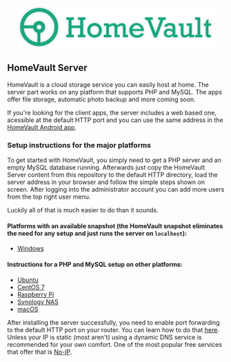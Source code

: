 <p align="center">
  <img height="100" src="https://raw.githubusercontent.com/nicolasmart/homevault_server_windows_easyphp/main/eds-www/res/drawables/homevault_logo_big.svg"/>
</p>

## HomeVault Server

HomeVault is a cloud storage service you can easily host at home. The server part works on any platform that supports PHP and MySQL. The apps offer file storage, automatic photo backup and more coming soon.

If you're looking for the client apps, the server includes a web based one, acessible at the default HTTP port and you can use the same address in the [HomeVault Android app](https://github.com/nicolasmart/homevault_client_android).

### Setup instructions for the major platforms

To get started with HomeVault, you simply need to get a PHP server and an empty MySQL database running. Afterwards just copy the HomeVault Server content from this repository to the default HTTP directory, load the server address in your browser and follow the simple steps shown on screen. After logging into the administrator account you can add more users from the top right user menu.

Luckily all of that is much easier to do than it sounds.

#### Platforms with an available snapshot (the HomeVault snapshot eliminates the need for any setup and just runs the server on `localhost`):
- [Windows](https://github.com/nicolasmart/homevault_server_windows_easyphp)

#### Instructions for a PHP and MySQL setup on other platforms:
- [Ubuntu](https://www.digitalocean.com/community/tutorials/how-to-install-linux-apache-mysql-php-lamp-stack-on-ubuntu-20-04)
- [CentOS 7](https://www.digitalocean.com/community/tutorials/how-to-install-linux-apache-mysql-php-lamp-stack-on-centos-7)
- [Raspberry Pi](https://randomnerdtutorials.com/raspberry-pi-apache-mysql-php-lamp-server/)
- [Synology NAS](https://www.synology.com/en-nz/knowledgebase/DSM/tutorial/Service_Application/How_to_host_a_website_on_Synology_NAS)
- [macOS](https://jasonmccreary.me/articles/install-apache-php-mysql-mac-os-x-catalina/)

After installing the server successfully, you need to enable port forwarding to the default HTTP port on your router. You can learn how to do that [here](https://www.noip.com/support/knowledgebase/general-port-forwarding-guide/). Unless your IP is static (most aren't) using a dynamic DNS service is recommended for your own comfort. One of the most popular free services that offer that is [No-IP](https://www.noip.com/).